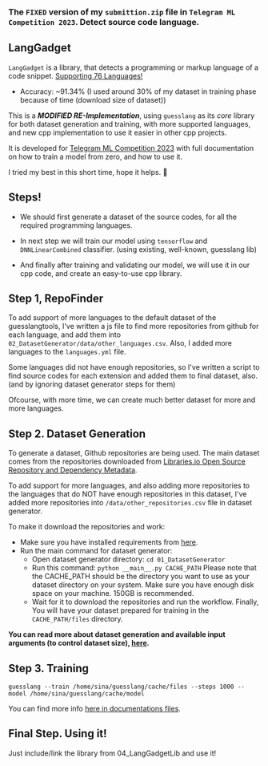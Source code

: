 ### The `FIXED` version of my `submittion.zip` file in `Telegram ML Competition 2023`. Detect source code language.

## LangGadget

`LangGadget` is a library, that detects a programming or markup language of a code snippet. [Supporting 76 Languages!](src/documentations/05_supported_languages.md)

- Accuracy: ~91.34% (I used around 30% of my dataset in training phase because of time (download size of dataset))

This is a _**MODIFIED RE-Implementation**_, using `guesslang` as its _core_ library for both dataset generation and training, with more supported languages, and new cpp implementation to use it easier in other cpp projects.

It is developed for [Telegram ML Competition 2023](https://contest.com/docs/ML-Competition-2023) with full documentation on how to train a model from zero, and how to use it.

I tried my best in this short time, hope it helps. 🙂

## Steps!

- We should first generate a dataset of the source codes, for all the required programming languages.

- In next step we will train our model using `tensorflow` and `DNNLinearCombined` classifier. (using existing, well-known, guesslang lib)

- And finally after training and validating our model, we will use it in our cpp code, and create an easy-to-use cpp library.

## Step 1, RepoFinder

To add support of more languages to the default dataset of the guesslangtools, I've written a js file to find more repositories from github for each language, and add them into `02_DatasetGenerator/data/other_languages.csv`.
Also, I added more languages to the `languages.yml` file.

Some languages did not have enough repositories, so I've written a script to find source codes for each extension and added them to final dataset, also. (and by ignoring dataset generator steps for them)

Ofcourse, with more time, we can create much better dataset for more and more languages.

## Step 2. Dataset Generation

To generate a dataset, Github repositories are being used.
The main dataset comes from the repositories downloaded from [Libraries.io Open Source Repository and Dependency Metadata](https://zenodo.org/record/3626071/files/libraries-1.6.0-2020-01-12.tar.gz?download=1).

To add support for more languages, and also adding more repositories to the languages that do NOT have enough repositories in this dataset,
I've added more repositories into `/data/other_repositories.csv` file in dataset generator.

To make it download the repositories and work:

- Make sure you have installed requirements from [here](src/documentations/01_install_requirements.md).
- Run the main command for dataset generator:
  - Open dataset generator directory: `cd 01_DatasetGenerator`
  - Run this command: `python __main__.py CACHE_PATH` Please note that the CACHE_PATH should be the directory you want to use as your dataset directory on your system. Make sure you have enough disk space on your machine. 150GB is recommended.
  - Wait for it to download the repositories and run the workflow. Finally, You will have your dataset prepared for training in the `CACHE_PATH/files` directory.

**You can read more about dataset generation and available input arguments (to control dataset size), [here](src/documentations/02_dataset_generation.md).**

## Step 3. Training

`guesslang --train /home/sina/guesslang/cache/files --steps 1000 --model /home/sina/guesslang/cache/model`

You can find more info [here in documentations files](src/documentations/03_train.md).

## Final Step. Using it!

Just include/link the library from 04_LangGadgetLib and use it!
